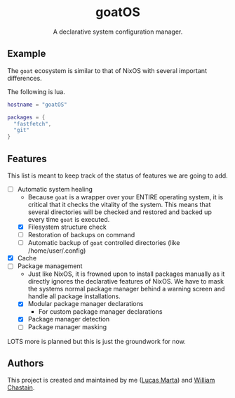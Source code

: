 <div align="center">

<h1>goatOS</h1>
A declarative system configuration manager.

</div>

## Example
The `goat` ecosystem is similar to that of NixOS with several important differences.

The following is lua.

```lua
hostname = "goatOS"

packages = {
  "fastfetch",
  "git"
}
```

## Features

This list is meant to keep track of the status of features we are going to add.

- [ ] Automatic system healing
  - Because `goat` is a wrapper over your ENTIRE operating system,
    it is critical that it checks the vitality of the system. This
    means that several directories will be checked and restored and
    backed up every time `goat` is executed.
  - [X] Filesystem structure check
  - [ ] Restoration of backups on command
  - [ ] Automatic backup of `goat` controlled directories (like /home/user/.config)
- [X] Cache
- [ ] Package management
  - Just like NixOS, it is frowned upon to install packages manually
    as it directly ignores the declarative features of NixOS. We have
    to mask the systems normal package manager behind a warning screen
    and handle all package installations.
  - [X] Modular package manager declarations
    - For custom package manager declarations
  - [X] Package manager detection
  - [ ] Package manager masking

LOTS more is planned but this is just the groundwork for now.

## Authors

This project is created and maintained by me ([Lucas Marta](https://github.com/gloggers99)) and [William Chastain](https://github.com/crazywillbear).
